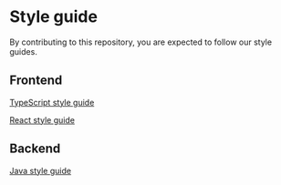 # Style guide

By contributing to this repository, you are expected to follow our style guides. 

## Frontend

[TypeScript style guide](https://project-books.github.io/docs/styleguides/typescript-styleguide/)

[React style guide](https://project-books.github.io/docs/styleguides/react-styleguide/)

## Backend

[Java style guide](https://project-books.github.io/docs/styleguides/java-styleguide/)
